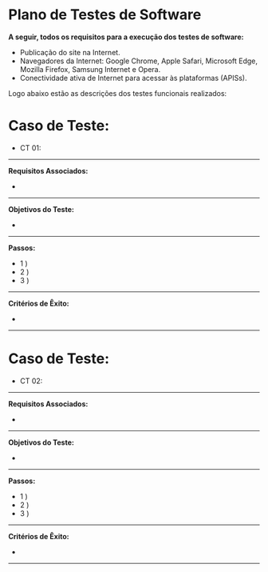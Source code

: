 # Plano de Testes de Software

**A seguir, todos os requisitos para a execução dos testes de software:**

- Publicação do site na Internet.
- Navegadores da Internet:  Google Chrome, Apple Safari, Microsoft Edge, Mozilla Firefox, Samsung Internet e Opera.
- Conectividade ativa de Internet para acessar às plataformas (APISs).

Logo abaixo estão as descrições dos testes funcionais realizados:

# Caso de Teste:

- CT 01:


______________________________________________________________________________________________
**Requisitos Associados:**

- 

______________________________________________________________________________________________
**Objetivos do Teste:**

- 

______________________________________________________________________________________________
**Passos:**

- 1 )
- 2 )
- 3 )


______________________________________________________________________________________________
**Critérios de Êxito:**

- 


______________________________________________________________________________________________

# Caso de Teste:

- CT 02:


______________________________________________________________________________________________
**Requisitos Associados:**

- 

______________________________________________________________________________________________
**Objetivos do Teste:**

- 

______________________________________________________________________________________________
**Passos:**

- 1 )
- 2 )
- 3 ) 


______________________________________________________________________________________________
**Critérios de Êxito:**

- 


______________________________________________________________________________________________



